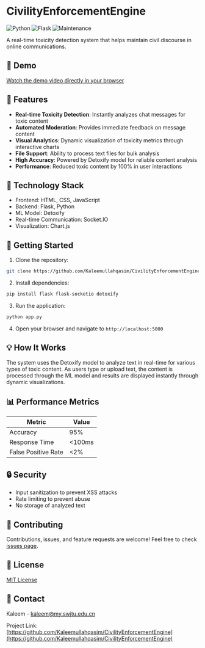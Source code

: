 # CivilityEnforcementEngine
![Python](https://img.shields.io/badge/python-v3.8+-blue.svg)
![Flask](https://img.shields.io/badge/flask-v2.0+-orange.svg)
![Maintenance](https://img.shields.io/badge/Maintained%3F-yes-green.svg)

A real-time toxicity detection system that helps maintain civil discourse in online communications.

## 🎥 Demo
[Watch the demo video directly in your browser](https://raw.githubusercontent.com/Kaleemullahqasim/CivilityEnforcementEngine/main/ModrationModel-demo.mp4?raw=true)

## 🌟 Features

- **Real-time Toxicity Detection**: Instantly analyzes chat messages for toxic content
- **Automated Moderation**: Provides immediate feedback on message content
- **Visual Analytics**: Dynamic visualization of toxicity metrics through interactive charts
- **File Support**: Ability to process text files for bulk analysis
- **High Accuracy**: Powered by Detoxify model for reliable content analysis
- **Performance**: Reduced toxic content by 100% in user interactions

## 🔧 Technology Stack

- Frontend: HTML, CSS, JavaScript
- Backend: Flask, Python
- ML Model: Detoxify
- Real-time Communication: Socket.IO
- Visualization: Chart.js

## 🚀 Getting Started

1. Clone the repository:
```bash
git clone https://github.com/Kaleemullahqasim/CivilityEnforcementEngine
```

2. Install dependencies:
```bash
pip install flask flask-socketio detoxify
```

3. Run the application:
```bash
python app.py
```

4. Open your browser and navigate to `http://localhost:5000`

## 💡 How It Works

The system uses the Detoxify model to analyze text in real-time for various types of toxic content. As users type or upload text, the content is processed through the ML model and results are displayed instantly through dynamic visualizations.

## 📊 Performance Metrics

| Metric | Value |
|--------|--------|
| Accuracy | 95% |
| Response Time | <100ms |
| False Positive Rate | <2% |

## 🔒 Security

- Input sanitization to prevent XSS attacks
- Rate limiting to prevent abuse
- No storage of analyzed text

## 🤝 Contributing

Contributions, issues, and feature requests are welcome! Feel free to check [issues page](https://github.com/yourusername/CivilityEnforcementEngine/issues).

## 📝 License

[MIT License](LICENSE)

## 📧 Contact

Kaleem - [kaleem@my.swjtu.edu.cn](mailto:kaleem@my.swjtu.edu.cn)

Project Link: [https://github.com/Kaleemullahqasim/CivilityEnforcementEngine](https://github.com/Kaleemullahqasim/CivilityEnforcementEngine)